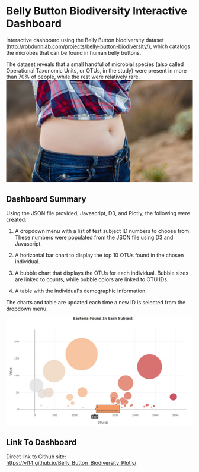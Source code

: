 # Belly Button Biodiversity Interactive Dashboard
Interactive dashboard using the Belly Button biodiversity dataset (http://robdunnlab.com/projects/belly-button-biodiversity/), which catalogs the microbes that can be found in human belly buttons.

The dataset reveals that a small handful of microbial species (also called Operational Taxonomic Units, or OTUs, in the study) were present in more than 70% of people, while the rest were relatively rare.
![bellybutton](https://github.com/VL14/Belly_Button_Biodiversity_Plotly/blob/master/images/belly_button.jpg)

## Dashboard Summary

Using the JSON file provided, Javascript, D3, and Plotly, the following were created:

1. A dropdown menu with a list of test subject ID numbers to choose from. These numbers were populated from the JSON file using D3 and Javascript.

2. A horizontal bar chart to display the top 10 OTUs found in the chosen individual.

3. A bubble chart that displays the OTUs for each individual. Bubble sizes are linked to counts, while bubble colors are linked to OTU IDs.

4. A table with the individual's demographic information.

The charts and table are updated each time a new ID is selected from the dropdown menu.

![bubblechart](https://github.com/VL14/Belly_Button_Biodiversity_Plotly/blob/master/images/bubble_chart.JPG)

## Link To Dashboard

Direct link to Github site: https://vl14.github.io/Belly_Button_Biodiversity_Plotly/
